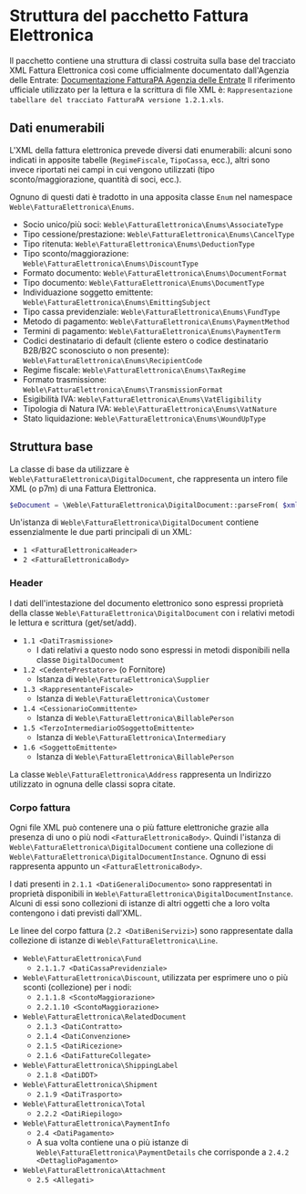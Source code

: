 # Struttura del pacchetto Fattura Elettronica

Il pacchetto contiene una struttura di classi costruita sulla base del tracciato XML Fattura Elettronica così come ufficialmente documentato dall'Agenzia delle Entrate: [Documentazione FatturaPA Agenzia delle Entrate](https://www.fatturapa.gov.it/export/fatturazione/it/normativa/f-2.htm) Il riferimento ufficiale utilizzato per la lettura e la scrittura di file XML è: `Rappresentazione tabellare del tracciato FatturaPA versione 1.2.1.xls`.

## Dati enumerabili

L'XML della fattura elettronica prevede diversi dati enumerabili: alcuni sono indicati in apposite tabelle (`RegimeFiscale`, `TipoCassa`, ecc.), altri sono invece riportati nei campi in cui vengono utilizzati (tipo sconto/maggiorazione, quantità di soci, ecc.).

Ognuno di questi dati è tradotto in una apposita classe `Enum` nel namespace `Weble\FatturaElettronica\Enums`.

- Socio unico/più soci: `Weble\FatturaElettronica\Enums\AssociateType`
- Tipo cessione/prestazione: `Weble\FatturaElettronica\Enums\CancelType`
- Tipo ritenuta: `Weble\FatturaElettronica\Enums\DeductionType`
- Tipo sconto/maggiorazione: `Weble\FatturaElettronica\Enums\DiscountType`
- Formato documento: `Weble\FatturaElettronica\Enums\DocumentFormat`
- Tipo documento: `Weble\FatturaElettronica\Enums\DocumentType`
- Individuazione soggetto emittente: `Weble\FatturaElettronica\Enums\EmittingSubject`
- Tipo cassa previdenziale: `Weble\FatturaElettronica\Enums\FundType`
- Metodo di pagamento: `Weble\FatturaElettronica\Enums\PaymentMethod`
- Termini di pagamento: `Weble\FatturaElettronica\Enums\PaymentTerm`
- Codici destinatario di default (cliente estero o codice destinatario B2B/B2C sconosciuto o non presente): `Weble\FatturaElettronica\Enums\RecipientCode`
- Regime fiscale: `Weble\FatturaElettronica\Enums\TaxRegime`
- Formato trasmissione: `Weble\FatturaElettronica\Enums\TransmissionFormat`
- Esigibilità IVA: `Weble\FatturaElettronica\Enums\VatEligibility`
- Tipologia di Natura IVA: `Weble\FatturaElettronica\Enums\VatNature`
- Stato liquidazione: `Weble\FatturaElettronica\Enums\WoundUpType`

## Struttura base

La classe di base da utilizzare è `Weble\FatturaElettronica\DigitalDocument`, che rappresenta un intero file XML (o p7m) di una Fattura Elettronica.

``` php
$eDocument = \Weble\FatturaElettronica\DigitalDocument::parseFrom( $xml );
```

Un'istanza di `Weble\FatturaElettronica\DigitalDocument` contiene essenzialmente le due parti principali di un XML:

- `1 <FatturaElettronicaHeader>`
- `2 <FatturaElettronicaBody>`

### Header

I dati dell'intestazione del documento elettronico sono espressi proprietà della classe `Weble\FatturaElettronica\DigitalDocument` con i relativi metodi le lettura e scrittura (get/set/add).

- `1.1 <DatiTrasmissione>`
  - I dati relativi a questo nodo sono espressi in metodi disponibili nella classe `DigitalDocument`
- `1.2 <CedentePrestatore>` (o Fornitore)
  - Istanza di `Weble\FatturaElettronica\Supplier`
- `1.3 <RappresentanteFiscale>`
  - Istanza di `Weble\FatturaElettronica\Customer`
- `1.4 <CessionarioCommittente>`
  - Istanza di `Weble\FatturaElettronica\BillablePerson`
- `1.5 <TerzoIntermediarioOSoggettoEmittente>`
  - Istanza di `Weble\FatturaElettronica\Intermediary`
- `1.6 <SoggettoEmittente>`
  - Istanza di `Weble\FatturaElettronica\BillablePerson`

La classe `Weble\FatturaElettronica\Address` rappresenta un Indirizzo utilizzato in ognuna delle classi sopra citate.

### Corpo fattura

Ogni file XML può contenere una o più fatture elettroniche grazie alla presenza di uno o più nodi `<FatturaElettronicaBody>`. Quindi l'istanza di `Weble\FatturaElettronica\DigitalDocument` contiene una collezione di `Weble\FatturaElettronica\DigitalDocumentInstance`. Ognuno di essi rappresenta appunto un `<FatturaElettronicaBody>`.

I dati presenti in `2.1.1 <DatiGeneraliDocumento>` sono rappresentati in proprietà disponibili in `Weble\FatturaElettronica\DigitalDocumentInstance`. Alcuni di essi sono collezioni di istanze di altri oggetti che a loro volta contengono i dati previsti dall'XML.

Le linee del corpo fattura (`2.2 <DatiBeniServizi>`) sono rappresentate dalla collezione di istanze di `Weble\FatturaElettronica\Line`.

- `Weble\FatturaElettronica\Fund`
  - `2.1.1.7 <DatiCassaPrevidenziale>`
- `Weble\FatturaElettronica\Discount`, utilizzata per esprimere uno o più sconti (collezione) per i nodi:
  - `2.1.1.8 <ScontoMaggiorazione>`
  - `2.2.1.10 <ScontoMaggiorazione>`
- `Weble\FatturaElettronica\RelatedDocument`
  - `2.1.3 <DatiContratto>`
  - `2.1.4 <DatiConvenzione>`
  - `2.1.5 <DatiRicezione>`
  - `2.1.6 <DatiFattureCollegate>`
- `Weble\FatturaElettronica\ShippingLabel`
  - `2.1.8 <DatiDDT>`
- `Weble\FatturaElettronica\Shipment`
  - `2.1.9 <DatiTrasporto>`
- `Weble\FatturaElettronica\Total`
  - `2.2.2 <DatiRiepilogo>`
- `Weble\FatturaElettronica\PaymentInfo`
  - `2.4 <DatiPagamento>`
  - A sua volta contiene una o più istanze di `Weble\FatturaElettronica\PaymentDetails` che corrisponde a `2.4.2 <DettaglioPagamento>`
- `Weble\FatturaElettronica\Attachment`
  - `2.5 <Allegati>`
